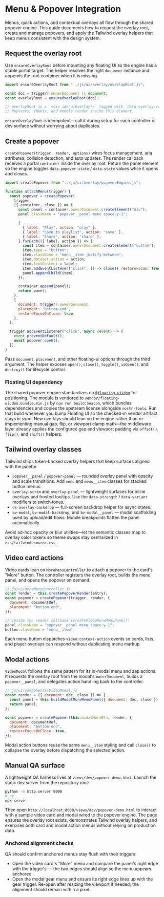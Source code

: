 # Menu & Popover Integration

Menus, quick actions, and contextual overlays all flow through the shared popover
engine. This guide documents how to request the overlay root, create and manage
popovers, and apply the Tailwind overlay helpers that keep menus consistent with
the design system.

## Request the overlay root

Use `ensureOverlayRoot` before mounting any floating UI so the engine has a
stable portal target. The helper resolves the right `document` instance and
appends the root container when it is missing.

```js
import ensureOverlayRoot from "../js/ui/overlay/overlayRoot.js";

const doc = trigger?.ownerDocument || document;
const overlayRoot = ensureOverlayRoot(doc);

// overlayRoot is a `<div id="uiOverlay">` tagged with `data-overlay-root`.
// Popovers, sheets, and modals render inside this element.
```

`ensureOverlayRoot` is idempotent—call it during setup for each controller or
dev surface without worrying about duplicates.

## Create a popover

`createPopover(trigger, render, options)` wires focus management, aria
attributes, collision detection, and auto updates. The render callback receives
a portal `container` inside the overlay root. Return the panel element so the
engine toggles `data-popover-state` / `data-state` values while it opens and closes.

```js
import createPopover from "../js/ui/overlay/popoverEngine.js";

function attachMenu(trigger) {
  const popover = createPopover(
    trigger,
    ({ container, close }) => {
      const panel = container.ownerDocument.createElement("div");
      panel.className = "popover__panel menu space-y-1";

      [
        { label: "Play", action: "play" },
        { label: "Save to playlist", action: "save" },
        { label: "Share", action: "share" },
      ].forEach(({ label, action }) => {
        const item = container.ownerDocument.createElement("button");
        item.type = "button";
        item.className = "menu__item justify-between";
        item.dataset.action = action;
        item.textContent = label;
        item.addEventListener("click", () => close({ restoreFocus: true }));
        panel.appendChild(item);
      });

      container.append(panel);
      return panel;
    },
    {
      document: trigger?.ownerDocument,
      placement: "bottom-end",
      restoreFocusOnClose: true,
    },
  );

  trigger.addEventListener("click", async (event) => {
    event.preventDefault();
    await popover.open();
  });
}
```

Pass `document`, `placement`, and other floating-ui options through the third
argument. The helper exposes `open()`, `close()`, `toggle()`, `isOpen()`, and
`destroy()` for lifecycle control.

### Floating UI dependency

The shared popover engine standardizes on
[`@floating-ui/dom`](https://floating-ui.com/) for positioning. The module is
vendored to `vendor/floating-ui.dom.bundle.min.js` by
`npm run build:beacon`, which bundles dependencies and copies the upstream
license alongside `nostr-tools`. Run that build whenever you bump Floating UI so
the checked-in vendor artifact stays in sync. New overlays should lean on the
engine rather than re-implementing manual gap, flip, or viewport clamp math—the
middleware layer already applies the configured gap and viewport padding via
`offset()`, `flip()`, and `shift()` helpers.

## Tailwind overlay classes

Tailwind ships token-backed overlay helpers that keep surfaces aligned with the
palette:

- `popover__panel` / `popover-panel` — rounded overlay panel with opacity and
  scale transitions. Add `menu` and `menu__item` classes for stacked button
  menus.
- `overlay-scrim` and `overlay-panel` — lightweight surfaces for inline overlays
  and frosted tooltips. Use the `data-strength` / `data-variant` modifiers to
  switch tones.
- `ds-overlay-backdrop` — full-screen backdrop helper for async states.
- `bv-modal`, `bv-modal-backdrop`, and `bv-modal__panel` — modal scaffolding
  used by upload/edit flows. Mobile breakpoints flatten the panel automatically.

Avoid ad-hoc opacity or blur utilities—let the semantic classes map to overlay
color tokens so theme swaps stay centralized in
`css/tailwind.source.css`.

## Video card actions

Video cards lean on `MoreMenuController` to attach a popover to the card's
"More" button. The controller registers the overlay root, builds the menu panel,
and opens the popover on demand.

```js
// js/ui/moreMenuController.js
const render = this.createPopoverRender(entry);
const popover = createPopover(trigger, render, {
  document: documentRef,
  placement: "bottom-end",
});

// Inside the render callback (createVideoMoreMenuPanel):
panel.className = "popover__panel menu space-y-1";
button.className = "menu__item";
```

Each menu button dispatches `video:context-action` events so cards, lists, and
player overlays can respond without duplicating menu markup.

## Modal actions

`VideoModal` follows the same pattern for its in-modal menu and zap actions. It
requests the overlay root from the modal's `ownerDocument`, builds a
`popover__panel`, and delegates action handling back to the controller.

```js
// js/ui/components/VideoModal.js
const render = ({ document: doc, close }) => {
  const panel = this.buildModalMoreMenuPanel({ document: doc, close });
  return panel;
};

const popover = createPopover(this.modalMoreBtn, render, {
  document: documentRef,
  placement: "bottom-end",
  restoreFocusOnClose: true,
});
```

Modal action buttons reuse the same `menu__item` styling and call `close()` to
collapse the overlay before dispatching the selected action.

## Manual QA surface

A lightweight QA harness lives at `views/dev/popover-demo.html`. Launch the
static dev server from the repository root:

```bash
python -m http.server 8000
# or
npx serve
```

Then open `http://localhost:8000/views/dev/popover-demo.html` to interact with a
sample video card and modal wired to the popover engine. The page ensures the
overlay root exists, demonstrates Tailwind overlay helpers, and exercises both
card and modal action menus without relying on production data.

### Anchored alignment checks

QA should confirm anchored menus stay flush with their triggers:

- Open the video card's "More" menu and compare the panel's right edge with the
  trigger's — the two edges should align so the menu appears anchored.
- Open the modal gear menu and ensure its right edge lines up with the gear
  trigger. Re-open after resizing the viewport if needed; the alignment should
  remain within a pixel.
